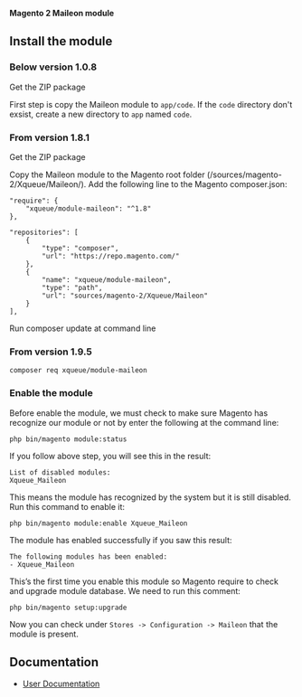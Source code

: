 **Magento 2 Maileon module**


## Install the module

### Below version 1.0.8

Get the ZIP package

First step is copy the Maileon module to `app/code`. If the `code` directory don't exsist, create a new directory to `app` named `code`.

### From version 1.8.1

Get the ZIP package

Copy the Maileon module to the Magento root folder (/sources/magento-2/Xqueue/Maileon/).
Add the following line to the Magento composer.json:

~~~
"require": {
    "xqueue/module-maileon": "^1.8"
},

"repositories": [
    {
        "type": "composer",
        "url": "https://repo.magento.com/"
    },
    {
        "name": "xqueue/module-maileon",
        "type": "path",
        "url": "sources/magento-2/Xqueue/Maileon"
    }
],
~~~

Run composer update at command line

### From version 1.9.5

~~~
composer req xqueue/module-maileon
~~~

### Enable the module

Before enable the module, we must check to make sure Magento has recognize our module or not by enter the following at the command line:

~~~
php bin/magento module:status
~~~

If you follow above step, you will see this in the result:

~~~
List of disabled modules:
Xqueue_Maileon
~~~

This means the module has recognized by the system but it is still disabled. Run this command to enable it:

~~~
php bin/magento module:enable Xqueue_Maileon
~~~

The module has enabled successfully if you saw this result:

~~~
The following modules has been enabled:
- Xqueue_Maileon
~~~

This’s the first time you enable this module so Magento require to check and upgrade module database. We need to run this comment:

~~~
php bin/magento setup:upgrade
~~~

Now you can check under `Stores -> Configuration -> Maileon` that the module is present.

## Documentation

* [User Documentation](https://xqueue.atlassian.net/wiki/spaces/MSI/pages/224199860/Magento+2)